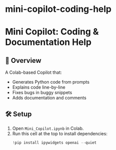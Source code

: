 # mini-copilot-coding-help
# Mini Copilot: Coding & Documentation Help

## 🚀 Overview
A Colab-based Copilot that:
- Generates Python code from prompts
- Explains code line-by-line
- Fixes bugs in buggy snippets
- Adds documentation and comments

## 🛠 Setup
1. Open `Mini_Copilot.ipynb` in Colab.
2. Run this cell at the top to install dependencies:
   ```python
   !pip install ipywidgets openai --quiet
